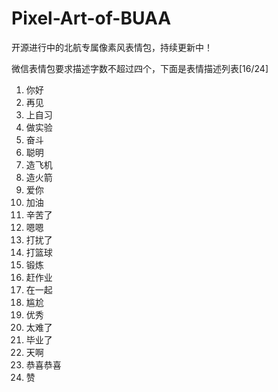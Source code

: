 # Pixel-Art-of-BUAA
开源进行中的北航专属像素风表情包，持续更新中！

微信表情包要求描述字数不超过四个，下面是表情描述列表[16/24]  
 
  
1. 你好  
2. 再见  
3. 上自习  
4. 做实验  
5. 奋斗  
6. 聪明  
7. 造飞机  
8. 造火箭  
9. 爱你   
10. 加油  
11. 辛苦了    
12. 嗯嗯  
13. 打扰了  
14. 打篮球  
15. 锻炼  
16. 赶作业  
17. 在一起  
18. 尴尬  
19. 优秀  
20. 太难了  
21. 毕业了 
22. 天啊  
23. 恭喜恭喜  
24. 赞 
